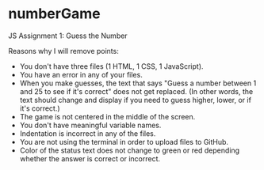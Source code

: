 # numberGame
JS Assignment 1: Guess the Number

Reasons why I will remove points:

- You don't have three files (1 HTML, 1 CSS, 1 JavaScript).
- You have an error in any of your files.
- When you make guesses, the text that says "Guess a number between 1 and 25 to see if it's correct" does not get replaced.
(In other words, the text should change and display if you need to guess higher, lower, or if it's correct.)
- The game is not centered in the middle of the screen.
- You don't have meaningful variable names.
- Indentation is incorrect in any of the files.
- You are not using the terminal in order to upload files to GitHub.
- Color of the status text does not change to green or red depending whether the answer is correct or incorrect.
